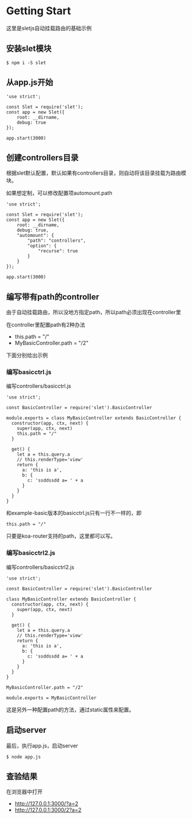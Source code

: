 # Getting Start

这里是sletjs自动挂载路由的基础示例

## 安装slet模块

```
$ npm i -S slet
```

## 从app.js开始

```
'use strict';

const Slet = require('slet');
const app = new Slet({
    root: __dirname,
    debug: true
});

app.start(3000) 
```

## 创建controllers目录

根据slet默认配置，默认如果有controllers目录，则自动将该目录挂载为路由模块。

如果想定制，可以修改配置项automount.path

```
'use strict';

const Slet = require('slet');
const app = new Slet({
    root: __dirname,
    debug: true,
    "automount": {
        "path": "controllers",
        "option": {
            "recurse": true
        }
    }
});

app.start(3000) 
```

## 编写带有path的controller

由于自动挂载路由，所以没地方指定path，所以path必须出现在controller里

在controller里配置path有2种办法

- this.path = "/"
- MyBasicController.path = "/2"

下面分别给出示例

### 编写basicctrl.js

编写controllers/basicctrl.js

```
'use strict';

const BasicController = require('slet').BasicController

module.exports = class MyBasicController extends BasicController {
  constructor(app, ctx, next) {
    super(app, ctx, next)
    this.path = "/"
  }
  
  get() { 
    let a = this.query.a
    // this.renderType='view'
    return {
      a: 'this is a',
      b: {
        c: 'ssddssdd a= ' + a
      }
    }
  } 
}

```

和example-basic版本的basicctrl.js只有一行不一样的，即

```
this.path = "/"
```

只要是koa-router支持的path，这里都可以写。

### 编写basicctrl2.js

编写controllers/basicctrl2.js

```
'use strict';

const BasicController = require('slet').BasicController

class MyBasicController extends BasicController {
  constructor(app, ctx, next) {
    super(app, ctx, next)
  }
  
  get() { 
    let a = this.query.a
    // this.renderType='view'
    return {
      a: 'this is a',
      b: {
        c: 'ssddssdd a= ' + a
      }
    }
  } 
}

MyBasicController.path = "/2"

module.exports = MyBasicController

```

这是另外一种配置path的方法，通过static属性来配置。

## 启动server

最后，执行app.js，启动server

```
$ node app.js
```

## 查验结果

在浏览器中打开 

- http://127.0.0.1:3000/?a=2
- http://127.0.0.1:3000/2?a=2
